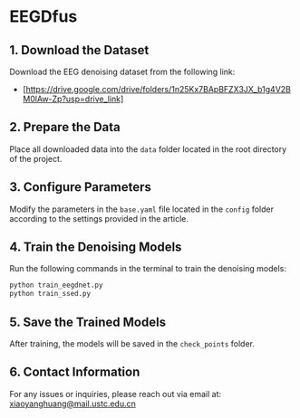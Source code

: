 # EEGDfus

## 1. Download the Dataset
Download the EEG denoising dataset from the following link:
- [https://drive.google.com/drive/folders/1n25Kx7BApBFZX3JX_b1g4V2BM0lAw-Zp?usp=drive_link]

## 2. Prepare the Data
Place all downloaded data into the `data` folder located in the root directory of the project.

## 3. Configure Parameters
Modify the parameters in the `base.yaml` file located in the `config` folder according to the settings provided in the article.

## 4. Train the Denoising Models
Run the following commands in the terminal to train the denoising models:

```bash
python train_eegdnet.py
python train_ssed.py
```

## 5. Save the Trained Models
After training, the models will be saved in the `check_points` folder.

## 6. Contact Information
For any issues or inquiries, please reach out via email at: [xiaoyanghuang@mail.ustc.edu.cn](mailto:xiaoyanghuang@mail.ustc.edu.cn)
